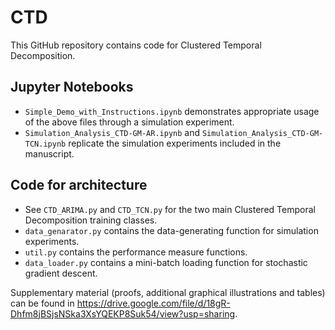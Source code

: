 # CTD

This GitHub repository contains code for Clustered Temporal Decomposition. 
## Jupyter Notebooks
* ```Simple_Demo_with_Instructions.ipynb``` demonstrates appropriate usage of the above files through a simulation experiment.
* ```Simulation_Analysis_CTD-GM-AR.ipynb``` and ```Simulation_Analysis_CTD-GM-TCN.ipynb``` replicate the simulation experiments included in the manuscript.

## Code for architecture
* See ```CTD_ARIMA.py``` and ```CTD_TCN.py``` for the two main Clustered Temporal Decomposition training classes.
* ```data_genarator.py``` contains the data-generating function for simulation experiments.
* ```util.py``` contains the performance measure functions.
* ```data_loader.py``` contains a mini-batch loading function for stochastic gradient descent.



Supplementary material (proofs, additional graphical illustrations and tables) can be found in https://drive.google.com/file/d/18gR-Dhfm8jBSjsNSka3XsYQEKP8Suk54/view?usp=sharing.
